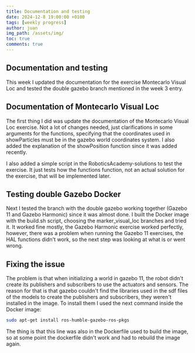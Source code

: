 ```yaml
---
title: Documentation and testing
date: 2024-12-8 19:00:00 +0100
tags: [weekly progress]
author: juan
img_path: /assets/img/
toc: true
comments: true
---
```


## Documentation and testing

This week I updated the documentation for the exercise Montecarlo Visual Loc and tested the double gazebo branch mentioned in the week 3 entry.

## Documentation of Montecarlo Visual Loc

The first thing I did was update the documentation of the Montecarlo Visual Loc exercise. Not a lot of changes needed, just clarifications in some arguments for the functions, specifying that the coordinates used in showParticles must be in the gazebo world coordinates system. I also added the explanation of the showPosition function since it was added recently.

I also added a simple script in the RoboticsAcademy-solutions to test the exercise. It just tests how the functions function, not an actual solution for the exercise, that will be implemented later.

## Testing double Gazebo Docker

Next I tested the branch with the double gazebo working together (Gazebo 11 and Gazebo Harmonic) since it was almost done. I built the Docker image with the build.sh script, choosing the marker_visual_loc branches and tried it. It worked fine mostly, the Gazebo Harmonic exercise worked perfectly, however, there was a problem when running the Gazebo 11 exercises, the HAL functions didn't work, so the next step was looking at what is or went wrong.

## Fixing the issue

The problem is that when initializing a world in gazebo 11, the robot didn't create its publishers and subscribers to use the actuators and sensors. The reason for that is that gazebo couldn't find the libraries used in the sdf files of the models to create the publishers and subscribers, they weren't installed in the image. To install them I used the next command inside the Docker image:

```bash
sudo apt-get install ros-humble-gazebo-ros-pkgs
```

The thing is that this line was also in the Dockerfile used to build the image, so at some point the dockerfile didn't work and had to rebuild the image again.

